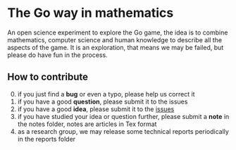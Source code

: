# The Go way in mathematics

An open science experiment to explore the Go game, the idea is to combine mathematics, computer science and human 
knowledge to describe all the aspects of the game. It is an exploration, that means we may be failed, but please do have
fun in the process.

## How to contribute

0. if you just find a **bug** or even a typo, please help us correct it
1. if you have a good **question**, please submit it to the issues
2. if you have a good **idea**, please submit it to the [issues](https://github.com/mountain/math-go-way/issues)
3. if you have studied your idea or question further, please submit a **note** in the notes folder, notes are articles in
Tex format
4. as a research group, we may release some technical reports periodically in the reports folder

